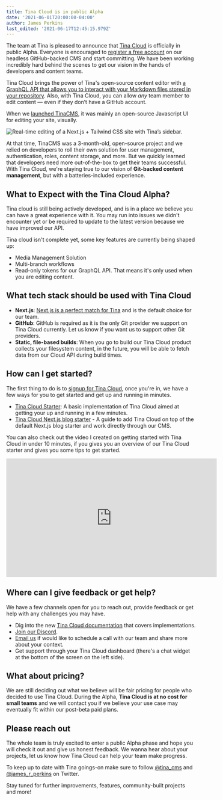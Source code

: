 ```yaml
---
title: Tina Cloud is in public Alpha
date: '2021-06-01T20:00:00-04:00'
author: James Perkins
last_edited: '2021-06-17T12:45:15.979Z'
---
```

The team at Tina is pleased to announce that [Tina Cloud](/cloud/) is officially in public Alpha. Everyone is encouraged to [register a free account](https://auth.tina.io/register) on our headless GitHub-backed CMS and start committing. We have been working incredibly hard behind the scenes to get our vision in the hands of developers and content teams.

Tina Cloud brings the power of Tina's open-source content editor with [a GraphQL API that allows you to interact with your Markdown files stored in your repository](/blog/using-graphql-with-the-filesystem/). Also, with Tina Cloud, you can allow _any_ team member to edit content — even if they don’t have a GitHub account.

When we [launched TinaCMS](https://www.youtube.com/watch?v=iPDCmbaEF0Y), it was mainly an open-source Javascript UI for editing your site, visually.

![Real-time editing of a Next.js + Tailwind CSS site with Tina’s sidebar.](https://res.cloudinary.com/forestry-demo/image/upload/v1619023278/tina-cms-visual-editing.gif "Real-time editing of a Next.js + Tailwind CSS site with Tina’s sidebar.")

At that time, TinaCMS was a 3-month-old, open-source project and we relied on developers to roll their own solution for user management, authentication, roles, content storage, and more. But we quickly learned that developers need more out-of-the-box to get their teams successful.  With Tina Cloud, we're staying true to our vision of **Git-backed content management**, but with a batteries-included experience.

## What to Expect with the Tina Cloud Alpha?

Tina cloud is still being actively developed, and is in a place we believe you can have a great experience with it. You may run into issues we didn't encounter yet or be required to update to the latest version because we have improved our API.

Tina cloud isn't complete yet, some key features  are currently being shaped up:

* Media Management Solution
* Multi-branch workflows
* Read-only tokens for our GraphQL API. That means it's only used when you are editing content.

## What tech stack should be used with Tina Cloud

* **Next.js**: [Next.js is a perfect match for Tina](/blog/tina-cloud-and-nextjs-the-perfect-match/) and is the default choice for our team.
* **GitHub**:  GitHub is required as it is the only Git provider we support on Tina Cloud currently. Let us know if you want us to support other Git providers.
* **Static, file-based builds**: When you go to build our Tina Cloud product collects your filesystem content, in the future, you will be able to fetch data from our Cloud API during build times.

## How can I get started?

The first thing to do is to [signup for Tina Cloud](https://auth.tina.io/register), once you're in, we have a few ways for you to get started and get up and running in minutes.

* [Tina Cloud Starter](https://github.com/tinacms/tina-cloud-starter): A basic implementation of Tina Cloud aimed at getting your up and running in a few minutes.
* [Tina Cloud Next.js blog starter](/guides/tina-cloud/existing-site/overview/) - A guide to add Tina Cloud on top of the default Next.js blog starter and work directly through our CMS.

You can also check out the video I created on getting started with Tina Cloud in under 10 minutes, if you gives you an overview of our Tina Cloud starter and gives you some tips to get started.

<iframe width="560" height="315" src="https://www.youtube.com/embed/Y-fG7qzoHKw" title="YouTube video player" frameborder="0" allow="accelerometer; autoplay; clipboard-write; encrypted-media; gyroscope; picture-in-picture" allowfullscreen="true"></iframe>

## Where can I give feedback or get help?

We have a few channels open for you to reach out, provide feedback or get help with any challenges you may have.

* Dig into the new [Tina Cloud documentation](/docs/tina-cloud/) that covers implementations.
* [Join our Discord](https://discord.gg/zumN63Ybpf).
* [Email us](mailto:support@tina.io) if would like to schedule a call with our team and share more about your context.
* Get support through your Tina Cloud dashboard (there's a chat widget at the bottom of the screen on the left side).

## What about pricing?

We are still deciding out what we believe will be fair pricing for people who decided to use Tina Cloud. During the Alpha, **Tina Cloud is at no cost for small teams** and we will contact you if we believe your use case may eventually fit within our post-beta paid plans.

## Please reach out

The whole team is truly excited to enter a public Alpha phase and hope you will check it out and give us honest feedback. We wanna hear about your projects, let us know how Tina Cloud can help your team make progress.

To keep up to date with Tina goings-on make sure to follow [@tina_cms](https://twitter.com/tina_cms) and [@james_r_perkins](https://twitter.com/james_r_perkins) on Twitter.

Stay tuned for further improvements, features, community-built projects and more!
